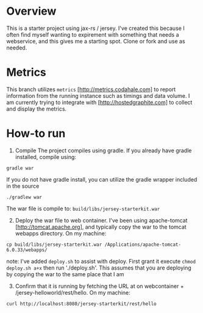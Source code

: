 Overview
========
This is a starter project using jax-rs / jersey.  I've created this because I often find myself wanting to expirement with something that needs a webservice, and this gives me a starting spot.  Clone or fork and use as needed.

Metrics
=======
This branch utilizes `metrics` [http://metrics.codahale.com] to report information from the running instance such as timings and data volume.  I am currently trying to integrate with [http://hostedgraphite.com] to collect and display the metrics.

How-to run
==========
1) Compile
The project compiles using gradle.  If you already have gradle installed, compile using:
```
gradle war
```


If you do not have gradle install, you can utilize the gradle wrapper included in the source
```
./gradlew war
```

The war file is compile to: `build/libs/jersey-starterkit.war`


2) Deploy the war file to web container.  I've been using apache-tomcat [http://tomcat.apache.org], and typically copy the war to the tomcat webapps directory.  On my machine:
```
cp build/libs/jersey-starterkit.war /Applications/apache-tomcat-6.0.33/webapps/
```

note: I've added `deploy.sh` to assist with deploy.  First grant it execute `chmod deploy.sh a+x` then run './deploy.sh'.  This assumes that you are deploying by copying the war to the same place that I am

3) Confirm that it is running by fetching the URL at on webcontainer + /jersey-helloworld/rest/hello.  On my machine:
```
curl http://localhost:8080/jersey-starterkit/rest/hello
```

